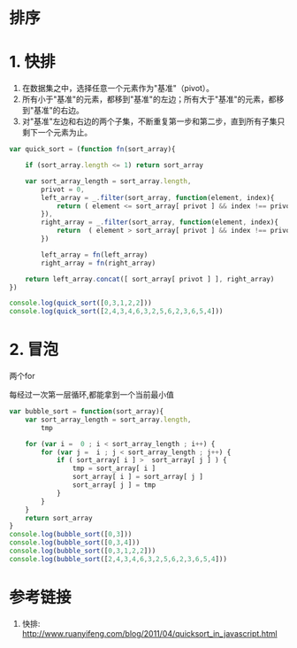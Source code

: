 # 排序

# 1. 快排

1. 在数据集之中，选择任意一个元素作为"基准"（pivot）。
2. 所有小于"基准"的元素，都移到"基准"的左边；所有大于"基准"的元素，都移到"基准"的右边。
3. 对"基准"左边和右边的两个子集，不断重复第一步和第二步，直到所有子集只剩下一个元素为止。

```javascript
var quick_sort = (function fn(sort_array){

    if (sort_array.length <= 1) return sort_array 

    var sort_array_length = sort_array.length,
        privot = 0,
        left_array = _.filter(sort_array, function(element, index){
            return ( element <= sort_array[ privot ] && index !== privot ) 
        }),
        right_array = _.filter(sort_array, function(element, index){
            return  ( element > sort_array[ privot ] && index !== privot ) 
        })

        left_array = fn(left_array)
        right_array = fn(right_array)

    return left_array.concat([ sort_array[ privot ] ], right_array)
})

console.log(quick_sort([0,3,1,2,2]))
console.log(quick_sort([2,4,3,4,6,3,2,5,6,2,3,6,5,4]))
```

# 2. 冒泡

两个for

每经过一次第一层循环,都能拿到一个当前最小值

```javascript
var bubble_sort = function(sort_array){
    var sort_array_length = sort_array.length,
        tmp

    for (var i =  0 ; i < sort_array_length ; i++) {
        for (var j =  i ; j < sort_array_length ; j++) {
            if ( sort_array[ i ] >  sort_array[ j ] ) {
                tmp = sort_array[ i ]
                sort_array[ i ] = sort_array[ j ]
                sort_array[ j ] = tmp
            }
        }
    }
    return sort_array
}
console.log(bubble_sort([0,3]))
console.log(bubble_sort([0,3,4]))
console.log(bubble_sort([0,3,1,2,2]))
console.log(bubble_sort([2,4,3,4,6,3,2,5,6,2,3,6,5,4]))
```

# 参考链接

1. 快排: <http://www.ruanyifeng.com/blog/2011/04/quicksort_in_javascript.html>